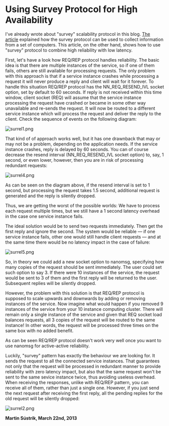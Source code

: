 # Using Survey Protocol for High Availability



I've already wrote about "survey" scalability protocol in this blog. [The article](http://www.250bpm.com/blog:5) explained how the survey protocol can be used to collect information from a set of computers. This article, on the other hand, shows how to use "survey" protocol to combine high reliability with low latency.

First, let's have a look how REQ/REP protocol handles reliability. The basic idea is that there are multiple instances of the service, so if one of them fails, others are still available for processing requests. The only problem with this approach is that if a service instance crashes while processing a request it will never produce a reply and client will wait for it forever. To handle this situation REQ/REP protocol has the NN\_REQ\_RESEND\_IVL socket option, set by default to 60 seconds. If reply is not received within this time window, client socket (REQ) will assume that the service instance processing the request have crashed or became in some other way unavailable and re-sends the request. It will now be routed to a different service instance which will process the request and deliver the reply to the client. Check the sequence of events on the following diagram:

![surrel1.png](http://250bpm.wdfiles.com/local--files/blog:20/surrel1.png)

That kind of of approach works well, but it has one drawnback that may or may not be a problem, depending on the application needs. If the service instance crashes, reply is delayed by 60 seconds. You can of course decrease the resend interval (NN\_REQ\_RESEND\_IVL socket option) to, say, 1 second, or even lower, however, then you are in risk of processing redundant requests:

![surrel4.png](http://250bpm.wdfiles.com/local--files/blog:20/surrel4.png)

As can be seen on the diagram above, if the resend interval is set to 1 second, but processing the request takes 1.5 second, additional request is generated and the reply is silently dropped.

Thus, we are getting the worst of the possible worlds: We have to process each request multiple times, but we still have a 1 second latency overhead in the case one service instance fails.

The ideal solution would be to send two requests immediately. Then get the first reply and ignore the second. The system would be reliable — if one service instance fails, other one would still handle client requests — and at the same time there would be no latency impact in the case of failure:

![surrel5.png](http://250bpm.wdfiles.com/local--files/blog:20/surrel5.png)

So, in theory we could add a new socket option to nanomsg, specifying how many copies of the request should be sent immediately. The user could set such option to say 3. If there were 10 instances of the service, the request would be sent to 3 of them and the first reply will be returned to the user. Subsequent replies will be silently dropped.

However, the problem with this solution is that REQ/REP protocol is supposed to scale upwards and downwards by adding or removing instances of the service. Now imagine what would happen if you removed 9 instances of the service from your 10 instance computing cluster. There will remain only a single instance of the service and given that REQ socket load balances requests, all 3 copies of the request will be routed to the same instance! In other words, the request will be processed three times on the same box with no added benefit.

As can be seen REQ/REP protocol doesn't work very well once you want to use nanomsg for active-active reliability.

Luckily, "survey" pattern has exactly the behaviour we are looking for. It sends the request to all the connected service instances. That guarantees not only that the request will be processed in redundant manner to provide reliability with zero latency impact, but also that the same request won't be sent to the same sevice instance twice, thus avoiding useless overhead. When receiving the responses, unlike with REQ/REP pattern, you can receive all of them, rather than just a single one. However, if you just send the next request after receiving the first reply, all the pending replies for the old request will be silently dropped:

![surrel2.png](http://250bpm.wdfiles.com/local--files/blog:20/surrel2.png)

**Martin Sústrik, March 22nd, 2013**